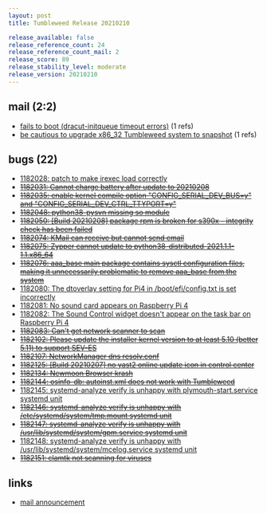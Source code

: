 ```yaml
---
layout: post
title: Tumbleweed Release 20210210

release_available: false
release_reference_count: 24
release_reference_count_mail: 2
release_score: 89
release_stability_level: moderate
release_version: 20210210
---
```


## mail (2:2)

- [fails to boot (dracut-initqueue timeout errors)](https://lists.opensuse.org/archives/list/factory@lists.opensuse.org/thread/EIMRBUVQDEAM34MKWRVIHLVQSJDPGCXG) (1 refs)
- [be cautious  to upgrade x86_32 Tumbleweed system to snapshot](https://lists.opensuse.org/archives/list/factory@lists.opensuse.org/thread/WLB642E7E7J5ZBK2YK3ZU4KXDOUXAXYR) (1 refs)

## bugs (22)

<!--more-->

- [1182028: patch to make irexec load correctly](https://bugzilla.opensuse.org/show_bug.cgi?id=1182028)
- ~~[1182031: Cannot charge battery after update to 20210208](https://bugzilla.opensuse.org/show_bug.cgi?id=1182031)~~
- ~~[1182035: enable kernel compile option "CONFIG_SERIAL_DEV_BUS=y" and "CONFIG_SERIAL_DEV_CTRL_TTYPORT=y"](https://bugzilla.opensuse.org/show_bug.cgi?id=1182035)~~
- ~~[1182048: python38-pysvn missing so module](https://bugzilla.opensuse.org/show_bug.cgi?id=1182048)~~
- ~~[1182050: \[Build 20210208\] package rpm is broken for s390x - integrity check has been failed](https://bugzilla.opensuse.org/show_bug.cgi?id=1182050)~~
- ~~[1182074: KMail can receive but cannot send email](https://bugzilla.opensuse.org/show_bug.cgi?id=1182074)~~
- ~~[1182075: Zypper cannot update to python38-distributed-2021.1.1-1.1.x86_64](https://bugzilla.opensuse.org/show_bug.cgi?id=1182075)~~
- ~~[1182076: aaa_base main package contains sysctl configuration files, making it unnecessarily problematic to remove aaa_base from the system](https://bugzilla.opensuse.org/show_bug.cgi?id=1182076)~~
- [1182080: The dtoverlay setting for Pi4 in /boot/efi/config.txt is set incorrectly](https://bugzilla.opensuse.org/show_bug.cgi?id=1182080)
- [1182081: No sound card appears on Raspberry Pi 4](https://bugzilla.opensuse.org/show_bug.cgi?id=1182081)
- [1182082: The Sound Control widget doesn't appear on the task bar on Raspberry Pi 4](https://bugzilla.opensuse.org/show_bug.cgi?id=1182082)
- ~~[1182083: Can't get network scanner to scan](https://bugzilla.opensuse.org/show_bug.cgi?id=1182083)~~
- ~~[1182102: Please update the installer kernel version to at least 5.10 (better 5.11) to support SEV-ES](https://bugzilla.opensuse.org/show_bug.cgi?id=1182102)~~
- ~~[1182107: NetworkManager dns resolv.conf](https://bugzilla.opensuse.org/show_bug.cgi?id=1182107)~~
- ~~[1182125: \[Build 20210207\] no yast2 online update icon in control center](https://bugzilla.opensuse.org/show_bug.cgi?id=1182125)~~
- ~~[1182134: Newmoon Browser krash](https://bugzilla.opensuse.org/show_bug.cgi?id=1182134)~~
- ~~[1182144: osinfo-db: autoinst.xml does not work with Tumbleweed](https://bugzilla.opensuse.org/show_bug.cgi?id=1182144)~~
- [1182145: systemd-analyze verify is unhappy with plymouth-start.service systemd unit](https://bugzilla.opensuse.org/show_bug.cgi?id=1182145)
- ~~[1182146: systemd-analyze verify is unhappy with /etc/systemd/system/tmp.mount systemd unit](https://bugzilla.opensuse.org/show_bug.cgi?id=1182146)~~
- ~~[1182147: systemd-analyze verify is unhappy with /usr/lib/systemd/system/gpm.service systemd unit](https://bugzilla.opensuse.org/show_bug.cgi?id=1182147)~~
- [1182148: systemd-analyze verify is unhappy with /usr/lib/systemd/system/mcelog.service systemd unit](https://bugzilla.opensuse.org/show_bug.cgi?id=1182148)
- ~~[1182151: clamtk not scanning for viruses](https://bugzilla.opensuse.org/show_bug.cgi?id=1182151)~~



## links

- [mail announcement](https://lists.opensuse.org/archives/list/factory@lists.opensuse.org/thread/B36XYXYDUY23D4CBPC42L7ASUNCA47VM)
